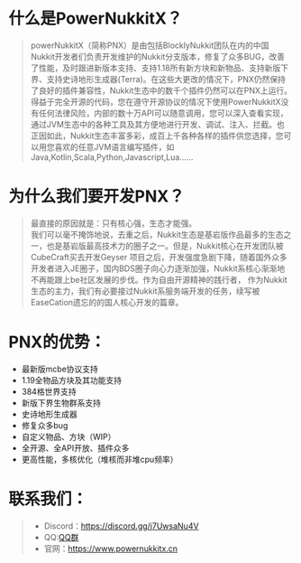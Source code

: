 # **什么是PowerNukkitX？**
>powerNukkitX（简称PNX）是由包括BlocklyNukkit团队在内的中国Nukkit开发者们负责开发维护的Nukkit分支版本，修复了众多BUG，改善了性能，及时跟进新版本支持、支持1.18所有新方块和新物品、支持新版下界、支持史诗地形生成器(Terra)。在这些大更改的情况下，PNX仍然保持了良好的插件兼容性，Nukkit生态中的数千个插件仍然可以在PNX上运行。 得益于完全开源的代码，您在遵守开源协议的情况下使用PowerNukkitX没有任何法律风险，内部的数十万API可以随意调用，您可以深入查看实现，通过JVM生态中的各种工具及其方便地进行开发、调试、注入、拦截。也正因如此，Nukkit生态丰富多彩，成百上千各种各样的插件供您选择，您可以用您喜欢的任意JVM语言编写插件，如Java,Kotlin,Scala,Python,Javascript,Lua……
# **为什么我们要开发PNX？**
>最直接的原因就是：只有核心强，生态才能强。  
我们可以毫不掩饰地说，去重之后，Nukkit生态是基岩版作品最多的生态之一，也是基岩版最高技术力的圈子之一。但是，Nukkit核心在开发团队被CubeCraft买去开发Geyser 项目之后，开发强度急剧下降，随着国外众多开发者进入JE圈子，国内BDS圈子向心力逐渐加强，Nukkit系核心渐渐地不再能跟上be社区发展的步伐。作为自由开源精神的践行者， 作为Nukkit生态的主力，我们有必要接过Nukkit系服务端开发的任务，续写被EaseCation遗忘的的国人核心开发的篇章。
# **PNX的优势：**
* 最新版mcbe协议支持
* 1.19全物品方块及其功能支持
* 384格世界支持
* 新版下界生物群系支持
* 史诗地形生成器
* 修复众多bug
* 自定义物品、方块（WIP）
* 全开源、全API开放、插件众多
* 更高性能，多核优化（堆核而非堆cpu频率）
# **联系我们：**
>* Discord：https://discord.gg/j7UwsaNu4V
>* QQ:[QQ群](https://jq.qq.com/?_wv=1027&k=6rm3gbUI)
>* 官网：https://www.powernukkitx.cn